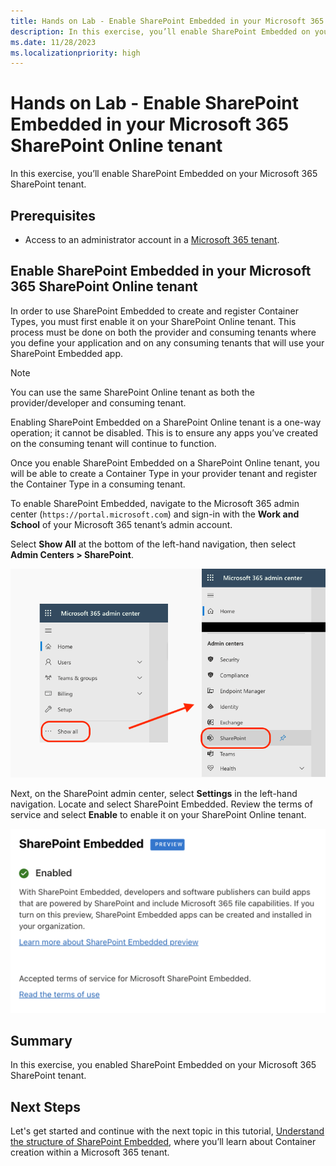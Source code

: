```yaml
---
title: Hands on Lab - Enable SharePoint Embedded in your Microsoft 365 SharePoint Online tenant
description: In this exercise, you’ll enable SharePoint Embedded on your Microsoft 365 SharePoint tenant.
ms.date: 11/28/2023
ms.localizationpriority: high
---
```

# Hands on Lab - Enable SharePoint Embedded in your Microsoft 365 SharePoint Online tenant

In this exercise, you’ll enable SharePoint Embedded on your Microsoft 365 SharePoint tenant.

## Prerequisites

- Access to an administrator account in a [Microsoft 365 tenant](https://developer.microsoft.com/microsoft-365/dev-program?ocid=MSlearn).

## Enable SharePoint Embedded in your Microsoft 365 SharePoint Online tenant

In order to use SharePoint Embedded to create and register Container Types, you must first enable it on your SharePoint Online tenant. This process must be done on both the provider and consuming tenants where you define your application and on any consuming tenants that will use your SharePoint Embedded app.

> [!NOTE]
> You can use the same SharePoint Online tenant as both the provider/developer and consuming tenant.

Enabling SharePoint Embedded on a SharePoint Online tenant is a one-way operation; it cannot be disabled. This is to ensure any apps you’ve created on the consuming tenant will continue to function.

Once you enable SharePoint Embedded on a SharePoint Online tenant, you will be able to create a Container Type in your provider tenant and register the Container Type in a consuming tenant.

To enable SharePoint Embedded, navigate to the Microsoft 365 admin center (`https://portal.microsoft.com`) and sign-in with the **Work and School** of your Microsoft 365 tenant’s admin account.

Select **Show All** at the bottom of the left-hand navigation, then select **Admin Centers > SharePoint**.

![Screenshot of Microsoft 365 admin center.](./images/m01/03-enable-repository-services.png)

Next, on the SharePoint admin center, select **Settings** in the left-hand navigation. Locate and select SharePoint Embedded. Review the terms of service and select **Enable** to enable it on your SharePoint Online tenant.

![Screenshot of the SharePoint admin center Settings page.](./images/m01/03-enable-repository-services-finished.png)

## Summary

In this exercise, you enabled SharePoint Embedded on your Microsoft 365 SharePoint tenant.

## Next Steps

Let's get started and continue with the next topic in this tutorial, [Understand the structure of SharePoint Embedded](m01-04-unit.md), where you’ll learn about Container creation within a Microsoft 365 tenant.
